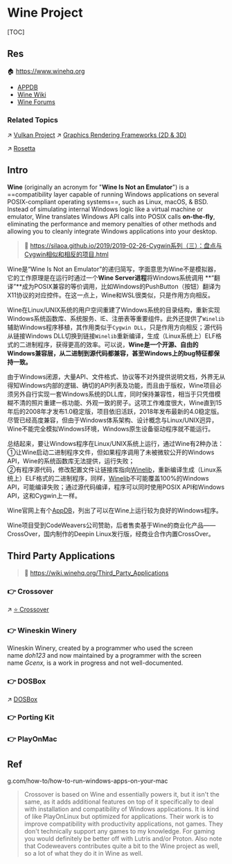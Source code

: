 # Wine Project

[TOC]



## Res
🏠 https://www.winehq.org
- [APPDB](https://appdb.winehq.org)
- [Wine Wiki](https://wiki.winehq.org/Main_Page)
- [Wine Forums](https://forum.winehq.org)

### Related Topics
↗ [Vulkan Project](../../../../👩‍💻%20Programming%20Methodology%20and%20Languages/🛠️%20Programming%20Tools%20Chain/🚠%20Application%20Runtimes%20&%20SDKs/🧩%20Media%20Processing%20&%20GUI%20SDK/🖼️%20Graphics%20Rendering%20Frameworks%20(2D%20&%203D)/Vulkan%20Project/Vulkan%20Project.md)
↗ [Graphics Rendering Frameworks (2D & 3D)](../../../../👩‍💻%20Programming%20Methodology%20and%20Languages/🛠️%20Programming%20Tools%20Chain/🚠%20Application%20Runtimes%20&%20SDKs/🧩%20Media%20Processing%20&%20GUI%20SDK/🖼️%20Graphics%20Rendering%20Frameworks%20(2D%20&%203D)/Graphics%20Rendering%20Frameworks%20(2D%20&%203D).md)

↗ [Rosetta](../Rosetta.md)



## Intro
**Wine** (originally an acronym for "**Wine Is Not an Emulator**") is a ==compatibility layer capable of running Windows applications on several POSIX-compliant operating systems==, such as Linux, macOS, & BSD. Instead of simulating internal Windows logic like a virtual machine or emulator, Wine translates Windows API calls into POSIX calls **on-the-fly**, eliminating the performance and memory penalties of other methods and allowing you to cleanly integrate Windows applications into your desktop.

> 🔗 https://silaoa.github.io/2019/2019-02-26-Cygwin系列（三）：盘点与Cygwin相似和相反的项目.html

Wine是“Wine Is Not an Emulator”的递归简写，字面意思为Wine不是模拟器，它的工作原理是在运行时通过一个**Wine Server进程**将Windows系统调用 **“翻译”**成为POSIX兼容的等价调用，比如Windows的PushButton（按钮）翻译为X11协议的对应控件。在这一点上，Wine和WSL很类似，只是作用方向相反。

Wine在Linux/UNIX系统的用户空间重建了Windows系统的目录结构，重新实现Windows系统函数库、系统服务、IE、注册表等重要组件。此外还提供了`Winelib`辅助Windows程序移植，其作用类似于`Cygwin DLL`，只是作用方向相反；源代码从链接Windows DLL切换到链接`Winelib`重新编译，生成（Linux系统上）ELF格式的二进制程序，获得更高的效率。可以说，**Wine是一个开源、自由的Windows兼容层，从二进制到源代码都兼容，甚至Windows上的bug特征都保持一致。**

由于Windows闭源，大量API、文件格式、协议等不对外提供说明文档，外界无从得知Windows内部的逻辑、确切的API列表及功能，而且由于版权，Wine项目必须另外自行实现一套Windows系统的DLL库，同时保持兼容性，相当于只凭借模糊不清的照片重建一栋功能、外观一致的房子。这项工作难度很大，Wine直到15年后的2008年才发布1.0稳定版，项目依旧活跃，2018年发布最新的4.0稳定版。尽管已经高度兼容，但由于Windows体系架构、设计概念与Linux/UNIX迥异，Wine不能完全模拟Windows环境，Windows原生设备驱动程序就不能运行。

总结起来，要让Windows程序在Linux/UNIX系统上运行，通过Wine有2种办法：  
①让Wine启动二进制程序文件，但如果程序调用了未被微软公开的Windows API，Wine的系统函数库无法提供，运行失败；  
②有程序源代码，修改配置文件让链接库指向[Winelib](https://wiki.winehq.org/Winelib_User%27s_Guide)，重新编译生成（Linux系统上）ELF格式的二进制程序，同样，[Winelib](https://wiki.winehq.org/Winelib_User%27s_Guide)不可能覆盖100%的Windows API，可能编译失败；通过源代码编译，程序可以同时使用POSIX API和Windows API，这和Cygwin上一样。

Wine官网上有个[AppDB](https://appdb.winehq.org/)，列出了可以在Wine上运行较为良好的Windows程序。

Wine项目受到CodeWeavers公司赞助，后者售卖基于Wine的商业化产品——CrossOver，国内制作的Deepin Linux发行版，经商业合作内置CrossOver。



## Third Party Applications
> 🔗 https://wiki.winehq.org/Third_Party_Applications

### 👉 Crossover
↗ [⭐️ Crossover](Third-party%20Wine%20App/⭐️%20Crossover.md)


### 👉 Wineskin Winery
Wineskin Winery, created by a programmer who used the screen name _doh123_ and now maintained by a programmer with the screen name _Gcenx,_ is a work in progress and not well-documented.


### 👉 DOSBox
↗ [DOSBox](Third-party%20Wine%20App/DOSBox.md)


### 👉 Porting Kit


### 👉 PlayOnMac



## Ref
[Win project | Wikipedia]: https://zh.wikipedia.org/wiki/Wine

[Get the Best of Both Worlds: How to Run Windows Apps on Your Mac]: https://www.pcma
g.com/how-to/how-to-run-windows-apps-on-your-mac

[CodeWeavers's CrossOver instead of Wine? | Reddit]: https://www.reddit.com/r/linux_gaming/comments/mcsxq3/comment/gs75jyw/?utm_source=share&utm_medium=web2x&context=3

> Crossover is based on Wine and essentially powers it, but it isn't the same, as it adds additional features on top of it specifically to deal with installation and compatibility of Windows applications. It is kind of like PlayOnLinux but optimized for applications. Their work is to improve compatibility with productivity applications, not games. They don't technically support any games to my knowledge. For gaming you would definitely be better off with Lutris and/or Proton. Also note that Codeweavers contributes quite a bit to the Wine project as well, so a lot of what they do it in Wine as well.
